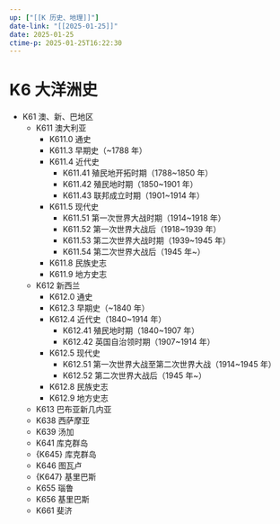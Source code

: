 ```yaml
---
up: ["[[K 历史、地理]]"]
date-link: "[[2025-01-25]]"
date: 2025-01-25
ctime-p: 2025-01-25T16:22:30
---
```


# K6 大洋洲史

- K61 澳、新、巴地区
	- K611 澳大利亚
		- K611.0 通史
		- K611.3 早期史（~1788 年）
		- K611.4 近代史
			- K611.41 殖民地开拓时期（1788~1850 年）
			- K611.42 殖民地时期（1850~1901 年）
			- K611.43 联邦成立时期（1901~1914 年）
		- K611.5 现代史
			- K611.51 第一次世界大战时期（1914~1918 年）
			- K611.52 第一次世界大战后（1918~1939 年）
			- K611.53 第二次世界大战时期（1939~1945 年）
			- K611.54 第二次世界大战后（1945 年~）
		- K611.8 民族史志
		- K611.9 地方史志
	- K612 新西兰
		- K612.0 通史
		- K612.3 早期史（~1840 年）
		- K612.4 近代史（1840~1914 年）
			- K612.41 殖民地时期（1840~1907 年）
			- K612.42 英国自治领时期（1907~1914 年）
		- K612.5 现代史
			- K612.51 第一次世界大战至第二次世界大战（1914~1945 年）
			- K612.52 第二次世界大战后（1945 年~）
		- K612.8 民族史志
		- K612.9 地方史志
	- K613 巴布亚新几内亚
	- K638 西萨摩亚
	- K639 汤加
	- K641 库克群岛
	- {K645} 库克群岛
	- K646 图瓦卢
	- {K647} 基里巴斯
	- K655 瑙鲁
	- K656 基里巴斯
	- K661 斐济
